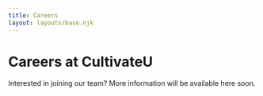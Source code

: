 ```yaml
---
title: Careers
layout: layouts/base.njk
---
```

# Careers at CultivateU

Interested in joining our team? More information will be available here soon.